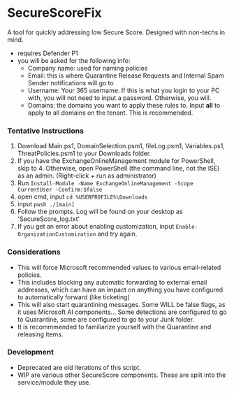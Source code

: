 # SecureScoreFix
A tool for quickly addressing low Secure Score. Designed with non-techs in mind.

- requires Defender P1
- you will be asked for the following info:
  - Company name: used for naming policies
  - Email: this is where Quarantine Release Requests and Internal Spam Sender notifications will go to
  - Username: Your 365 username. If this is what you login to your PC with, you will not need to input a password. Otherwise, you will.
  - Domains: the domains you want to apply these rules to. Input **all** to apply to all domains on the tenant. This is recommended.
   
### Tentative Instructions
1. Download Main.ps1, DomainSelection.psm1, fileLog.psm1, Variables.ps1, ThreatPolicies.psm1 to your Downloads folder.
2. If you have the ExchangeOnlineManagement module for PowerShell, skip to 4. Otherwise, open PowerShell (the command line, not the ISE) as an admin. (Right-click + run as administrator)
3. Run `Install-Module -Name ExchangeOnlineManagement -Scope CurrentUser -Confirm:$false`
4. open cmd, input `cd %USERPROFILE%\Downloads`
5. input `pwsh ./[main]`
6. Follow the prompts. Log will be found on your desktop as 'SecureScore_log.txt'
7. If you get an error about enabling customization, input `Enable-OrganizationCustomization` and try again.

 ### Considerations
 - This will force Microsoft recommended values to various email-related policies.
 - This includes blocking any automatic forwarding to external email addresses, which can have an impact on anything you have configured to automatically forward (like ticketing)
 - This will also start quarantining messages. Some WILL be false flags, as it uses Microsoft AI components... Some detections are configured to go to Quarantine, some are configured to go to your Junk folder.
 - It is recommmended to familiarize yourself with the Quarantine and releasing items.

### Development
- Deprecated are old iterations of this script.
- WIP are various other SecureScore components. These are split into the service/module they use.
